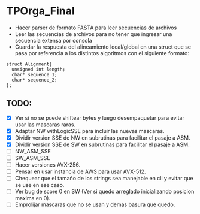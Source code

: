 # TPOrga_Final

* Hacer parser de formato FASTA para leer secuencias de archivos
* Leer las secuencias de archivos para no tener que ingresar una secuencia extensa por consola
* Guardar la respuesta del alineamiento local/global en una struct que se pasa por referencia a los distintos algoritmos con el siguiente formato: 
~~~~
struct Alignment{
  unsigned int length;
  char* sequence_1;
  char* sequence_2;
};
~~~~

## TODO:

- [x] Ver si no se puede shiftear bytes y luego desempaquetar para evitar usar las mascaras raras.
- [x] Adaptar NW withLogicSSE para incluir las nuevas mascaras.
- [x] Dividir version SSE de NW en subrutinas para facilitar el pasaje a ASM.
- [x] Dividir version SSE de SW en subrutinas para facilitar el pasaje a ASM.
- [ ] NW_ASM_SSE
- [ ] SW_ASM_SSE
- [ ] Hacer versiones AVX-256.
- [ ] Pensar en usar instancia de AWS para usar AVX-512.
- [ ] Chequear que el tamaño de los strings sea manejable en cli y evitar que se use en ese caso.
- [ ] Ver bug de score 0 en SW (Ver si quedo arreglado inicializando posicion maxima en 0).
- [ ] Emprolijar mascaras que no se usan y demas basura que quedo.